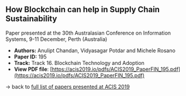 ## How Blockchain can help in Supply Chain Sustainability

Paper presented at the 30th Australasian Conference on Information Systems, 9-11 December, Perth (Australia)
- **Authors:** Anulipt Chandan, Vidyasagar Potdar and Michele Rosano
- **Paper ID:** 195
- **Track:** Track 16. Blockchain Technology and Adoption
- **View PDF file**: [https://acis2019.io/pdfs/ACIS2019_PaperFIN_195.pdf](https://acis2019.io/pdfs/ACIS2019_PaperFIN_195.pdf)

&rarr; back to [full list of papers presented at ACIS 2019](https://acis2019.io/)